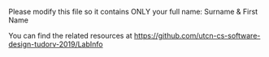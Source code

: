 Please modify this file so it contains ONLY your full name: Surname & First Name

You can find the related resources at https://github.com/utcn-cs-software-design-tudorv-2019/LabInfo
